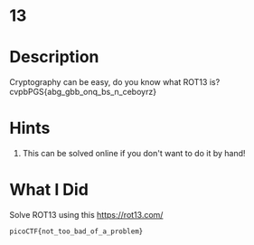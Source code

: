 # 13

# Description
Cryptography can be easy, do you know what ROT13 is? cvpbPGS{abg_gbb_onq_bs_n_ceboyrz}

# Hints
1. This can be solved online if you don't want to do it by hand!

# What I Did
Solve ROT13 using this https://rot13.com/

``` picoCTF{not_too_bad_of_a_problem} ```


